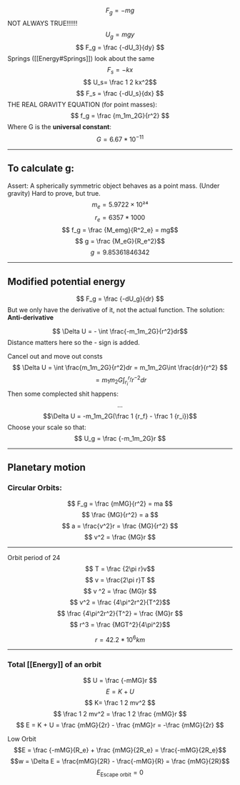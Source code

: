 $$ F_g = -mg$$
NOT ALWAYS TRUE!!!!!!
$$ U_g = mgy $$
$$ F_g = \frac {-dU_3}{dy} $$
Springs ([[Energy#Springs]]) look about the same
$$ F_s = -kx $$
$$ U_s= \frac 1 2 kx^2$$
$$ F_s = \frac {-dU_s}{dx} $$
THE REAL GRAVITY EQUATION (for point masses):
$$ f_g = \frac {m_1m_2G}{r^2} $$
Where G is the **universal constant**:
$$ G = 6.67 *10^{-11} $$
_____________
## To calculate g:
Assert:
A spherically symmetric object behaves as a point mass. (Under gravity)
	Hard to prove, but true.
$$ m_e = 5.9722×10²⁴$$
$$ r_e = 6357 * 1000 $$
$$ f_g = \frac {M_emg}{R^2_e} = mg$$
$$ g = \frac {M_eG}{R_e^2}$$
$$ g = 9.85361846342$$
_______________
## Modified potential energy
$$ F_g = \frac {-dU_g}{dr} $$
But we only have the derivative of it, not the actual function.
The solution: **Anti-derivative**

$$ \Delta U = - \int \frac{-m_1m_2G}{r^2}dr$$
Distance matters here so the - sign is added.

Cancel out and move out consts
$$ \Delta U = \int \frac{m_1m_2G}{r^2}dr = m_1m_2G\int \frac{dr}{r^2} $$
$$ = m_1m_2G\int^{r_f}_{r_i}r^{-2}dr$$
Then some complected shit happens:
$$...$$
$$\Delta U = -m_1m_2G(\frac 1 {r_f} - \frac 1 {r_i})$$
Choose your scale so that:
$$ U_g = \frac {-m_1m_2G}r $$
___________________
## Planetary motion
### Circular Orbits:
$$ F_g = \frac {mMG}{r^2} = ma $$
$$ \frac {MG}{r^2} = a $$
$$ a = \frac{v^2}r = \frac {MG}{r^2} $$
$$ v^2 = \frac {MG}r $$

________________
Orbit period of 24
$$ T = \frac {2\pi r}v$$
$$ v = \frac{2\pi r}T $$
$$ v ^2 = \frac {MG}r $$
$$ v^2 = \frac {4\pi^2r^2}{T^2}$$
$$ \frac {4\pi^2r^2}{T^2} = \frac {MG}r $$
$$ r^3 = \frac {MGT^2}{4\pi^2}$$


$$ r = 42.2 * 10^6 km$$
_____________________________________
### Total [[Energy]] of an orbit
$$ U = \frac {-mMG}r $$
$$ E = K+U $$
$$ K= \frac 1 2 mv^2 $$
$$ \frac 1 2 mv^2 = \frac 1 2 \frac {mMG}r $$
$$ E = K + U = \frac {mMG}{2r} - \frac {mMG}r = -\frac {mMG}{2r} $$


Low Orbit
$$E = \frac {-mMG}{R_e} + \frac {mMG}{2R_e} = \frac{-mMG}{2R_e}$$
$$w = \Delta E = \frac{mMG}{2R} - \frac{-mMG}{R} = \frac {mMG}{2R}$$
$$ E_{\text{Escape orbit}} = 0 $$